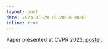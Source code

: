 ```yaml
---
layout: post
date: 2023-05-29 16:20:00-0000
inline: true
---
```


Paper presented at CVPR 2023. [poster](/assets/files/pvo_poster.pdf).
